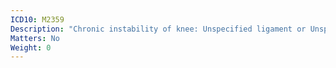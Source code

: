 ```yaml
---
ICD10: M2359
Description: "Chronic instability of knee: Unspecified ligament or Unspecified meniscus"
Matters: No
Weight: 0
---
```

